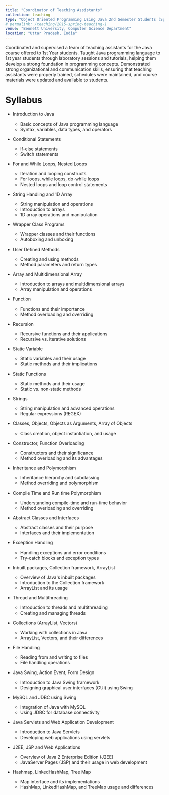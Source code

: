 ```yaml
---
title: "Coordinator of Teaching Assistants"
collection: teaching
type: "Object Oriented Programming Using Java 2nd Semester Students (Spring 2023)"
# permalink: /teaching/2015-spring-teaching-1
venue: "Bennett University, Computer Science Department"
location: "Uttar Pradesh, India"
---
```


Coordinated and supervised a team of teaching assistants for the Java course offered to 1st Year students. Taught Java programming language to 1st year students through laboratory sessions and tutorials, helping them develop a strong foundation in programming concepts. Demonstrated strong organizational and communication skills, ensuring that teaching assistants were properly trained, schedules were maintained, and course materials were updated and available to students.

Syllabus
======
* Introduction to Java
    * Basic concepts of Java programming language
    * Syntax, variables, data types, and operators

* Conditional Statements
    * If-else statements
    * Switch statements

* For and While Loops, Nested Loops
    * Iteration and looping constructs
    * For loops, while loops, do-while loops
    * Nested loops and loop control statements

* String Handling and 1D Array
    * String manipulation and operations
    * Introduction to arrays
    * 1D array operations and manipulation

* Wrapper Class Programs
    * Wrapper classes and their functions
    * Autoboxing and unboxing

* User Defined Methods
    * Creating and using methods
    * Method parameters and return types

* Array and Multidimensional Array
    * Introduction to arrays and multidimensional arrays
    * Array manipulation and operations

* Function
    * Functions and their importance
    * Method overloading and overriding

* Recursion
    * Recursive functions and their applications
    * Recursive vs. iterative solutions

* Static Variable
    * Static variables and their usage
    * Static methods and their implications

* Static Functions
    * Static methods and their usage
    * Static vs. non-static methods

* Strings
    * String manipulation and advanced operations
    * Regular expressions (REGEX)

* Classes, Objects, Objects as Arguments, Array of Objects
    * Class creation, object instantiation, and usage

* Constructor, Function Overloading
    * Constructors and their significance
    * Method overloading and its advantages

* Inheritance and Polymorphism
    * Inheritance hierarchy and subclassing
    * Method overriding and polymorphism

* Compile Time and Run time Polymorphism
    * Understanding compile-time and run-time behavior
    * Method overloading and overriding

* Abstract Classes and Interfaces
    * Abstract classes and their purpose
    * Interfaces and their implementation

* Exception Handling
    * Handling exceptions and error conditions
    * Try-catch blocks and exception types

* Inbuilt packages, Collection framework, ArrayList
    * Overview of Java's inbuilt packages
    * Introduction to the Collection framework
    * ArrayList and its usage

* Thread and Multithreading
    * Introduction to threads and multithreading
    * Creating and managing threads

* Collections (ArrayList, Vectors)
    * Working with collections in Java
    * ArrayList, Vectors, and their differences

* File Handling
    * Reading from and writing to files
    * File handling operations

* Java Swing, Action Event, Form Design
    * Introduction to Java Swing framework
    * Designing graphical user interfaces (GUI) using Swing

* MySQL and JDBC using Swing
    * Integration of Java with MySQL
    * Using JDBC for database connectivity

* Java Servlets and Web Application Development
    * Introduction to Java Servlets
    * Developing web applications using servlets

* J2EE, JSP and Web Applications
    * Overview of Java 2 Enterprise Edition (J2EE)
    * JavaServer Pages (JSP) and their usage in web development

* Hashmap, LinkedHashMap, Tree Map
    * Map interface and its implementations
    * HashMap, LinkedHashMap, and TreeMap usage and differences

<!-- {% include base_path %}
[Letter of Appreciation from Dean](https://atindra305.github.io/files/Atindra_Shekhar_CTA_Letter_of_Appreciation.pdf) -->

<!-- Heading 2
======

Heading 3
====== -->
